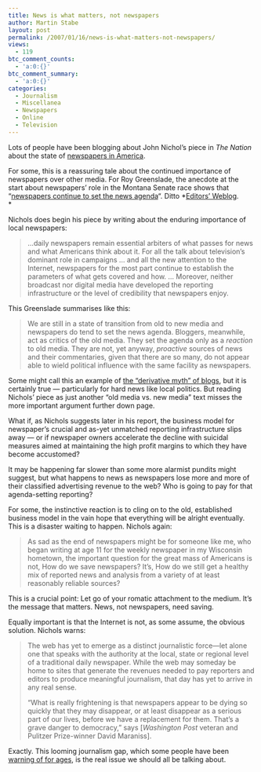 ```yaml
---
title: News is what matters, not newspapers
author: Martin Stabe
layout: post
permalink: /2007/01/16/news-is-what-matters-not-newspapers/
views:
  - 119
btc_comment_counts:
  - 'a:0:{}'
btc_comment_summary:
  - 'a:0:{}'
categories:
  - Journalism
  - Miscellanea
  - Newspapers
  - Online
  - Television
---
```

Lots of people have been blogging about John Nichol’s piece in *The Nation* about the state of [newspapers in America][1].

For some, this is a reassuring tale about the continued importance of newspapers over other media. For Roy Greenslade, the anecdote at the start about newspapers&#8217; role in the Montana Senate race shows that &#8220;[newspapers continue to set the news agenda][2]&#8220;. Ditto *[Editors’ Weblog][3].  
*

Nichols does begin his piece by writing about the enduring importance of local newspapers:

> &#8230;daily newspapers remain essential arbiters of what passes for news and what Americans think about it. For all the talk about television&#8217;s dominant role in campaigns &#8230; and all the new attention to the Internet, newspapers for the most part continue to establish the parameters of what gets covered and how. &#8230; Moreover, neither broadcast nor digital media have developed the reporting infrastructure or the level of credibility that newspapers enjoy.

This Greenslade summarises like this:

> We are still in a state of transition from old to new media and newspapers do tend to set the news agenda. Bloggers, meanwhile, act as critics of the old media. They set the agenda only as a *reaction* to old media. They are not, yet anyway, *proactive* sources of news and their commentaries, given that there are so many, do not appear able to wield political influence with the same facility as newspapers.

Some might call this an example of [the &#8220;derivative myth&#8221; of blogs][4], but it is certainly true — particularly for hard news like local politics. But reading Nichols’ piece as just another &#8220;old media vs. new media&#8221; text misses the more important argument further down page.

What if, as Nichols suggests later in his report, the business model for newspaper’s crucial and as-yet unmatched reporting infrastructure slips away — or if newspaper owners accelerate the decline with suicidal measures aimed at maintaining the high profit margins to which they have become accustomed?

It may be happening far slower than some more alarmist pundits might suggest, but what happens to news as newspapers lose more and more of their classified advertising revenue to the web? Who is going to pay for that agenda-setting reporting?

For some, the instinctive reaction is to cling on to the old, established business model in the vain hope that everything will be alright eventually. This is a disaster waiting to happen. Nichols again:

> As sad as the end of newspapers might be for someone like me, who began writing at age 11 for the weekly newspaper in my Wisconsin hometown, the important question for the great mass of Americans is not, How do we save newspapers? It&#8217;s, How do we still get a healthy mix of reported news and analysis from a variety of at least reasonably reliable sources?

This is a crucial point: Let go of your romatic attachment to the medium. It&#8217;s the message that matters. News, not newspapers, need saving.

Equally important is that the Internet is not, as some assume, the obvious solution. Nichols warns:

> The web has yet to emerge as a distinct journalistic force—let alone one that speaks with the authority at the local, state or regional level of a traditional daily newspaper. While the web may someday be home to sites that generate the revenues needed to pay reporters and editors to produce meaningful journalism, that day has yet to arrive in any real sense.
> 
> &#8220;What is really frightening is that newspapers appear to be dying so quickly that they may disappear, or at least disappear as a serious part of our lives, before we have a replacement for them. That&#8217;s a grave danger to democracy,&#8221; says [*Washington Post* veteran and Pulitzer Prize-winner David Maraniss].

Exactly. This looming journalism gap, which some people have been [warning of for ages][5], is the real issue we should all be talking about.

 [1]: http://www.thenation.com/doc/20070129/nichols
 [2]: http://blogs.guardian.co.uk/greenslade/2007/01/how_newspapers_continue_to_set.html
 [3]: http://www.editorsweblog.org/print_newspapers/2007/01/newspapers_voice_still_carries_out.php
 [4]: http://www.thelongtail.com/the_long_tail/2006/07/on_media_elitis.html
 [5]: http://rebuildingmedia.corante.com/archives/2006/04/26/a_date_with_the_butcher.php